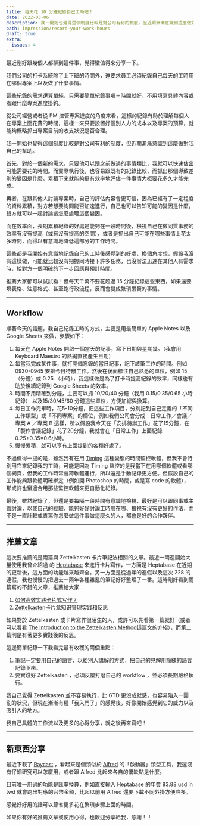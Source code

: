 ```yaml
---
title: 每天花 10 分鐘紀錄自己工時吧！
date: 2022-03-06
description: 我一開始也覺得這個制度比較是對公司有利的制度，但近期漸漸意識到這麼做對我自己的幫助。
path: impression/record-your-work-hours
draft: true
extra:
  issues: 4
---
```


最近剛好跟幾個人都聊到這件事，覺得蠻值得來分享一下。

我們公司的打卡系統除了上下班的時間外，還要求員工必須紀錄自己每天的工時用在哪個專案上以及做了什麼事情。

這些紀錄的需求還算單純，只需要簡單紀錄事項＋時間就好，不用填寫具體內容或者跟什麼專案進度掛鉤。

從公司經營或者從 PM 控管專案進度的角度來看，這樣的紀錄有助於理解每個人在專案上面花費的時間，這樣一來只要設置好個別人力的成本以及專案的預算，就能夠概略抓出專案目前的收支狀況是否合理。

我一開始也覺得這個制度比較是對公司有利的制度，但近期漸漸意識到這麼做對我自己的幫助。

<!-- more -->

首先，對於一個新的需求，只要他可以跟之前做過的事情類比，我就可以快速估出可能需要花的時間。而實際執行後，也容易跟既有的紀錄比較，而抓出那個導致差別的變因是什麼。累積下來就能夠更有效率地評估一件事情大概要花多久才能完成。

再者，在跟其他人討論專案時，自己的評估內容會更可信，因為已經有了一定程度的資料累積，對方若想要詢問能否加速進行，自己也可以告知可能的變因是什麼，雙方就可以一起討論該怎麼處理這個變因。

而在效率面，長期累積紀錄的好處是能夠在一段時間後，檢視自己在做同質事務的效率有沒有提高（或有沒有提高的空間），或者是抓出自己可能在哪些事情上花太多時間，而得以有意識地降低這部分的工作時間。

這些都是我開始有意識地記錄自己的工時後感覺到的好處，換個角度想，假設我沒有這樣做，可能就比較沒有把握同時接下許多任務，也沒辦法迅速在其他人有需求時，給對方一個明確的下一步回應與預計時間。

推薦大家都可以試試看！但每天千萬不要花超過 15 分鐘紀錄這些東西，如果還要填表格、注意格式、甚至跑行政流程，反而會變成繁瑣累贅的事情。

---

## Workflow

順著今天的話題，我自己紀錄工時的方式，主要是用最簡單的 Apple Notes 以及 Google Sheets 來做，步驟如下：

1. 每天在 Apple Notes 開啟一個當天的記事，寫下日期與星期幾。（我會用 Keyboard Maestro 的熱鍵直接產生日期）
2. 每當我完成某件事，就打開備忘錄的當日記事，記下該筆工作的時間。例如 0930-0945 安排今日待辦工作。然後在後面標注自己熟悉的單位，例如 15 （分鐘）或 0.25 （小時），我這樣做是為了打卡時提高紀錄的效率，同樣也有助於後續紀錄到 Google Sheets 的效率。
3. 時間不用精確到分鐘，主要可以抓 10/20/40 分鐘（我用 0.15/0.35/0.65 小時紀錄） 以及15/30/45/60 分鐘這些單位，方便加總與換算。
4. 每日工作完畢時，花5-10分鐘，把這些工作項目，分別記到自己定義的「不同工作類型」或「不同專案」的欄位，例如我們公司會分成：日常工作／會議／專案 A ／專案 B 這樣，所以假設我今天在「安排待辦工作」花了15分鐘，在「製作會議紀錄」花了20分鐘，我就會在「日常工作」上面紀錄 0.25+0.35=0.6小時。
5. 慢慢累積，就可以享有上面提到的各種好處了。

不過值得一提的是，雖然我有在用 [Timing](https://timingapp.com/) 這種變態的時間監控軟體，但我不會特別用它來紀錄我的工時，可能是因為 Timing 監控的是我當下在用哪個軟體或看哪個網頁，但我的工作時常會跨軟體進行，所以還是手動記錄更方便。但假設自己的工作能夠跟軟體明確綁定（例如開 Photoshop 的時間，或是寫 code 的軟體），那或許也蠻適合用那些監控軟體來更自動化紀錄。

最後，雖然紀錄了，但還是要每隔一段時間有意識地檢視，最好是可以跟同事或主管討論，以我自己的經驗，能夠好好討論工時用在哪、檢視有沒有更好的作法，而不是一直計較或責罵你怎麼做這件事做這麼久的人，都會是好的合作夥伴。

---

## 推薦文章

這次要推薦的是兩篇與 Zettelkasten 卡片筆記法相關的文章。最近一兩週開始大量使用我曾介紹過 的 [Heptabase](https://heptabase.com/) 來進行卡片寫作，一方面是 Heptabase 在近期的更新後，這方面的功能越來越齊全。另一方面是從過年的連假以及這次 228 的連假，我也慢慢的把過去一兩年各種雜亂的筆記好好整理了一番。這時剛好看到兩篇寫的不錯的文章，推薦給大家：

1. [如何高效实践卡片式写作？](https://sspai.com/post/59109)
2. [Zettelkasten卡片盒知识管理实践和反思](https://mirror.xyz/cryptolunatic.eth/DkLDouK1wVNlGb_WNw-cjnnMh3JzCQgC9F1cWP6JoL4)

如果對於 Zettelkasten 或卡片寫作很陌生的人，或許可以先看第一篇就好（或者可以看看 [The Introduction to the Zettelkasten Method](https://zettelkasten.de/posts/overview/#the-introduction-to-the-zettelkasten-method)這篇文的介紹），而第二篇則是有著更多實踐後的反思。

這邊簡單紀錄一下我看完最有收穫的兩個重點：

1. 筆記一定要用自己的語言，以給別人講解的方式，把自己的見解用簡練的語言記錄下來。
2. 要實踐好 Zettelkasten ，必須反覆打磨自己的 workflow ，並必須長期嚴格執行。

我自己覺得 Zettelkasten 並不容易執行，比 GTD 更沒成就感，也容易陷入一團亂的狀況，但現在漸漸有種「我入門了」的感覺後，好像開始感覺到它的威力以及吸引人的地方。

我自己具體的工作流以及更多的心得分享，就之後再來寫吧！

---

## 新東西分享

最近下載了 [Raycast](https://www.raycast.com/) ，看起來是個類似於 [Alfred](https://www.alfredapp.com/) 的「啟動器」類型工具，我還沒有仔細研究可以怎麼用，或者跟 Alfred 比起來各自的優缺點是什麼。

目前唯一用過的功能是匯率換算，例如直接輸入 Heptabase 的年費 83.88 usd in twd 就會跑出對應的台幣金額，比起以前用 Alfred 還要下載不同外掛方便許多。

感覺好好用的話可以節省更多花在繁瑣步驟上面的時間。

如果你有好的推薦文章或使用心得，也歡迎分享給我，感謝！！

